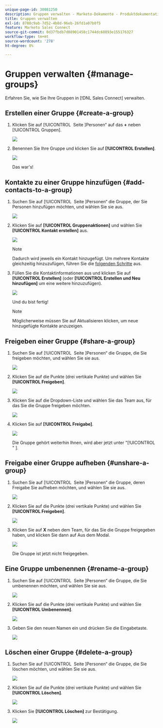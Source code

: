 ```yaml
---
unique-page-id: 30081250
description: Gruppen verwalten - Marketo-Dokumente - Produktdokumentation
title: Gruppen verwalten
exl-id: 8788c9ab-7d52-4b8d-96eb-26fd1a07b0f5
feature: Marketo Sales Connect
source-git-commit: 0d37fbdb7d08901458c1744dc68893e155176327
workflow-type: tm+mt
source-wordcount: '278'
ht-degree: 0%

---
```


# Gruppen verwalten {#manage-groups}

Erfahren Sie, wie Sie Ihre Gruppen in [!DNL Sales Connect] verwalten.

## Erstellen einer Gruppe {#create-a-group}

1. Klicken Sie auf [!UICONTROL &#x200B; Seite &#x200B;]Personen“ auf das **+** neben [!UICONTROL Gruppen].

   ![](assets/one-4.png)

1. Benennen Sie Ihre Gruppe und klicken Sie auf **[!UICONTROL Erstellen]**.

   ![](assets/two-3.png)

   Das war&#39;s!

## Kontakte zu einer Gruppe hinzufügen {#add-contacts-to-a-group}

1. Suchen Sie auf [!UICONTROL &#x200B; Seite &#x200B;]Personen“ die Gruppe, der Sie Personen hinzufügen möchten, und wählen Sie sie aus.

   ![](assets/three-3.png)

1. Klicken Sie auf **[!UICONTROL Gruppenaktionen]** und wählen Sie **[!UICONTROL Kontakt erstellen]** aus.

   ![](assets/four-3.png)

   >[!NOTE]
   >
   >Dadurch wird jeweils ein Kontakt hinzugefügt. Um mehrere Kontakte gleichzeitig hinzuzufügen, führen Sie die [folgenden Schritte](/help/marketo/product-docs/marketo-sales-connect/people/managing-contacts/import-contacts-via-csv.md) aus.

1. Füllen Sie die Kontaktinformationen aus und klicken Sie auf **[!UICONTROL Erstellen]** (oder **[!UICONTROL Erstellen und Neu hinzufügen]** um eine weitere hinzuzufügen).

   ![](assets/five-3.png)

   Und du bist fertig!

   >[!NOTE]
   >
   >Möglicherweise müssen Sie auf Aktualisieren klicken, um neue hinzugefügte Kontakte anzuzeigen.

## Freigeben einer Gruppe {#share-a-group}

1. Suchen Sie auf [!UICONTROL &#x200B; Seite &#x200B;]Personen“ die Gruppe, die Sie freigeben möchten, und wählen Sie sie aus.

   ![](assets/six.png)

1. Klicken Sie auf die Punkte (drei vertikale Punkte) und wählen Sie **[!UICONTROL Freigeben]**.

   ![](assets/seven.png)

1. Klicken Sie auf die Dropdown-Liste und wählen Sie das Team aus, für das Sie die Gruppe freigeben möchten.

   ![](assets/eight.png)

1. Klicken Sie auf **[!UICONTROL Freigabe]**.

   ![](assets/nine.png)

   Die Gruppe gehört weiterhin Ihnen, wird aber jetzt unter &quot;[!UICONTROL &quot; &#x200B;].

## Freigabe einer Gruppe aufheben {#unshare-a-group}

1. Suchen Sie auf [!UICONTROL &#x200B; Seite &#x200B;]Personen“ die Gruppe, deren Freigabe Sie aufheben möchten, und wählen Sie sie aus.

   ![](assets/ten.png)

1. Klicken Sie auf die Punkte (drei vertikale Punkte) und wählen Sie **[!UICONTROL Freigeben]**.

   ![](assets/eleven.png)

1. Klicken Sie auf **X** neben dem Team, für das Sie die Gruppe freigegeben haben, und klicken Sie dann auf Aus dem Modal.

   ![](assets/twelve.png)

   Die Gruppe ist jetzt nicht freigegeben.

## Eine Gruppe umbenennen {#rename-a-group}

1. Suchen Sie auf [!UICONTROL &#x200B; Seite &#x200B;]Personen“ die Gruppe, die Sie umbenennen möchten, und wählen Sie sie aus.

   ![](assets/six.png)

1. Klicken Sie auf die Punkte (drei vertikale Punkte) und wählen Sie **[!UICONTROL Umbenennen]**.

   ![](assets/thirteen.png)

1. Geben Sie den neuen Namen ein und drücken Sie die Eingabetaste.

   ![](assets/fourteen.png)

## Löschen einer Gruppe {#delete-a-group}

1. Suchen Sie auf [!UICONTROL &#x200B; Seite &#x200B;]Personen“ die Gruppe, die Sie löschen möchten, und wählen Sie sie aus.

   ![](assets/fifteen.png)

1. Klicken Sie auf die Punkte (drei vertikale Punkte) und wählen Sie **[!UICONTROL Löschen]**.

   ![](assets/sixteen.png)

1. Klicken Sie **[!UICONTROL Löschen]** zur Bestätigung.

   ![](assets/seventeen.png)
